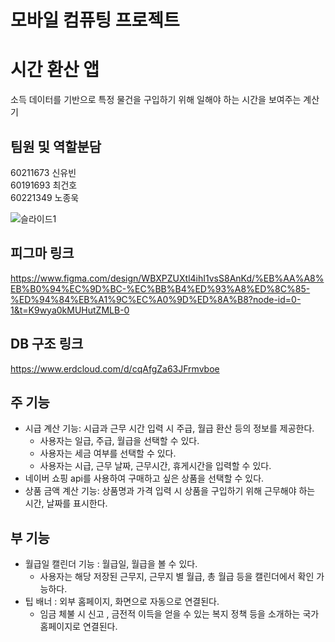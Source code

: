 # 모바일 컴퓨팅 프로젝트

# 시간 환산 앱
소득 데이터를 기반으로 특정 물건을 구입하기 위해 일해야 하는 시간을 보여주는 계산기

## 팀원 및 역할분담
60211673 신유빈  
60191693 최건호  
60221349 노종욱

![슬라이드1](https://github.com/24-1-MCTeamProject/24-1-MCTeamProject/assets/80514303/36d0e34d-ab60-4376-806a-fed379d26dd1)


## 피그마 링크   
https://www.figma.com/design/WBXPZUXtl4ihI1vsS8AnKd/%EB%AA%A8%EB%B0%94%EC%9D%BC-%EC%BB%B4%ED%93%A8%ED%8C%85-%ED%94%84%EB%A1%9C%EC%A0%9D%ED%8A%B8?node-id=0-1&t=K9wya0kMUHutZMLB-0

## DB 구조 링크  
https://www.erdcloud.com/d/cqAfgZa63JFrmvboe

## 주 기능
* 시급 계산 기능: 시급과 근무 시간 입력 시 주급, 월급 환산 등의 정보를 제공한다.
     * 사용자는 일급, 주급, 월급을 선택할 수 있다.
     * 사용자는 세금 여부를 선택할 수 있다.
     * 사용자는 시급, 근무 날짜, 근무시간, 휴게시간을 입력할 수 있다.
* 네이버 쇼핑 api를 사용하여 구매하고 싶은 상품을 선택할 수 있다. 
* 상품 금액 계산 기능: 상품명과 가격 입력 시 상품을 구입하기 위해 근무해야 하는 시간, 날짜를 표시한다.
## 부 기능
* 월급일 캘린더 기능 : 월급일, 월급을 볼 수 있다.
    * 사용자는 해당 저장된 근무지, 근무지 별 월급, 총 월급 등을 캘린더에서 확인 가능하다.
* 팁 배너 : 외부 홈페이지, 화면으로 자동으로 연결된다.
    * 임금 체불 시 신고 , 금전적 이득을 얻을 수 있는 복지 정책 등을 소개하는 국가 홈페이지로 연결된다.
